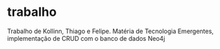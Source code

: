 # trabalho
 Trabalho de Kollinn, Thiago e Felipe. Matéria de Tecnologia Emergentes, implementação de CRUD com o banco de dados Neo4j
